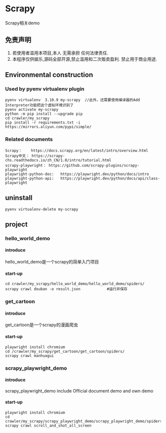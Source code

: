 # Scrapy

Scrapy相关demo

## 免责声明
1. 若使用者滥用本项目,本人 无需承担 任何法律责任.
2. 本程序仅供娱乐,源码全部开源,禁止滥用和二次贩卖盈利. 禁止用于商业用途.



## Environmental construction

### Used by pyenv virtualenv plugin

    pyenv virtualenv  3.10.9 my-scrapy  //此外，还需要使用编译器的Add Interpreter功能把这个虚拟环境识别了
    pyenv activate my-scrapy
    python -m pip install --upgrade pip
    cd crawler/my_scrapy
    pip install -r requirements.txt -i https://mirrors.aliyun.com/pypi/simple/


### Related documents

    Scrapy：    https://docs.scrapy.org/en/latest/intro/overview.html
    Scrapy中文： https://scrapy-chs.readthedocs.io/zh_CN/1.0/intro/tutorial.html
    scrapy-playwright： https://github.com/scrapy-plugins/scrapy-playwright
    playwright-python-doc:   https://playwright.dev/python/docs/intro
    playwright-python-api:   https://playwright.dev/python/docs/api/class-playwright

## uninstall

    pyenv virtualenv-delete my-scrapy

## project

### hello_world_demo

#### introduce

hello_world_demo是一个scrapy的简单入门项目

#### start-up

    cd crawler/my_scrapy/hello_world_demo/hello_world_demo/spiders/
    scrapy crawl douban -o result.json            #运行并保存


### get_cartoon

#### introduce

get_cartoon是一个scrapy的漫画爬虫

#### start-up
    playwright install chromium
    cd /crawler/my_scrapy/get_cartoon/get_cartoon/spiders/
    scrapy crawl manhuagui


### scrapy_playwright_demo

#### introduce

scrapy_playwright_demo include Official document demo and own demo

#### start-up
    playwright install chromium
    cd crawler/my_scrapy/scrapy_playwright_demo/scrapy_playwright_demo/spiders/
    scrapy crawl scroll_and_shot_all_screen  

